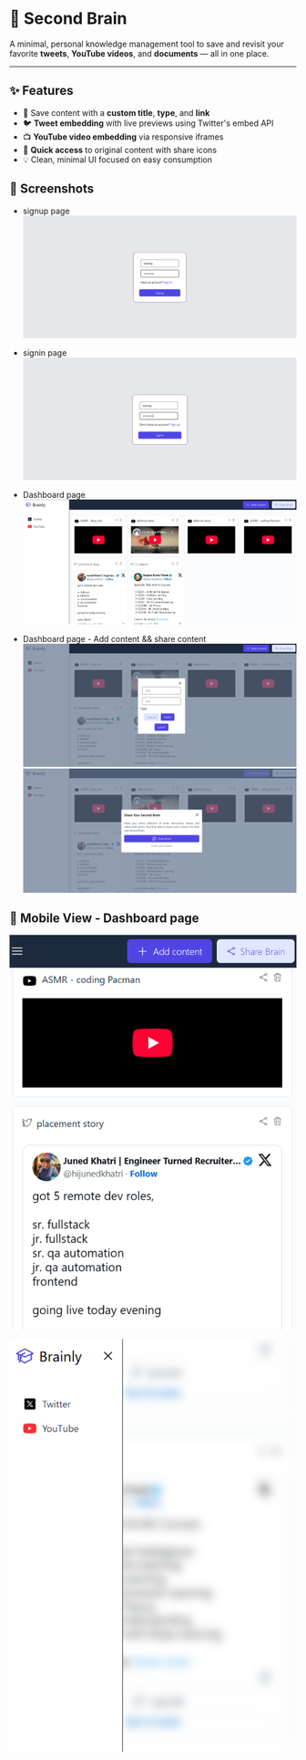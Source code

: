 # 🧠 Second Brain

A minimal, personal knowledge management tool to save and revisit your favorite **tweets**, **YouTube videos**, and **documents** — all in one place.

---

## ✨ Features

- 🔖 Save content with a **custom title**, **type**, and **link**
- 🐦 **Tweet embedding** with live previews using Twitter's embed API
- 📺 **YouTube video embedding** via responsive iframes
- 🔗 **Quick access** to original content with share icons
- 💡 Clean, minimal UI focused on easy consumption

## 📸 Screenshots

- signup page
![Signup Page](./FRONTEND/screenshots/Screenshot%202025-06-11%20171318.png)

- signin page 
![Signin Page](./FRONTEND/screenshots/Screenshot%202025-06-11%20171500.png)

- Dashboard page 
![Dashboard Page](./FRONTEND/screenshots/Screenshot%202025-06-11%20174245.png)

- Dashboard page - Add content && share content
![Dashboard Page](./FRONTEND/screenshots/Screenshot%202025-06-11%20173953.png)
![Dashboard Page](./FRONTEND/screenshots/Screenshot%202025-06-11%20174018.png)

## 📱 Mobile View - Dashboard page
![Dashboard Page](./FRONTEND/screenshots/Screenshot%202025-06-11%20174116.png)

![Dashboard Page](./FRONTEND/screenshots/Screenshot%202025-06-11%20174519.png)




